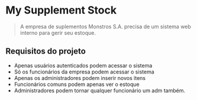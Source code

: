 # My Supplement Stock

> A empresa de suplementos Monstros S.A. precisa de um sistema web interno para gerir seu estoque.

## Requisitos do projeto

- Apenas usuários autenticados podem acessar o sistema
- Só os funcionários da empresa podem acessar o sistema
- Apenas os administradores podem inserir novos itens
- Funcionários comuns podem apenas ver o estoque
- Administradores podem tornar qualquer funcionário um adm também.
